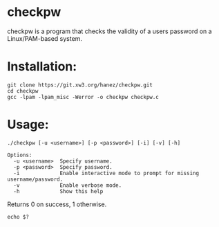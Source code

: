 # checkpw

checkpw is a program that checks the validity of a users password on a Linux/PAM-based system.

# Installation:

```
git clone https://git.xw3.org/hanez/checkpw.git
cd checkpw
gcc -lpam -lpam_misc -Werror -o checkpw checkpw.c
```

# Usage:

```
./checkpw [-u <username>] [-p <password>] [-i] [-v] [-h]

Options:
  -u <username>  Specify username.
  -p <password>  Specify password.
  -i             Enable interactive mode to prompt for missing username/password.
  -v             Enable verbose mode.
  -h             Show this help
```

Returns 0 on success, 1 otherwise.

```
echo $?
```
